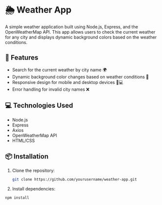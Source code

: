 # 🌦️ Weather App

A simple weather application built using Node.js, Express, and the OpenWeatherMap API. This app allows users to check the current weather for any city and displays dynamic background colors based on the weather conditions.

## 🚀 Features

- Search for the current weather by city name 🌍
- Dynamic background color changes based on weather conditions 🎨
- Responsive design for mobile and desktop devices 📱💻
- Error handling for invalid city names ❌

## 💻 Technologies Used

- Node.js
- Express
- Axios
- OpenWeatherMap API
- HTML/CSS

## 📦 Installation

1. Clone the repository:
   ```bash
   git clone https://github.com/yourusername/weather-app.git
2. Install dependencies:
  ```bash
npm install
